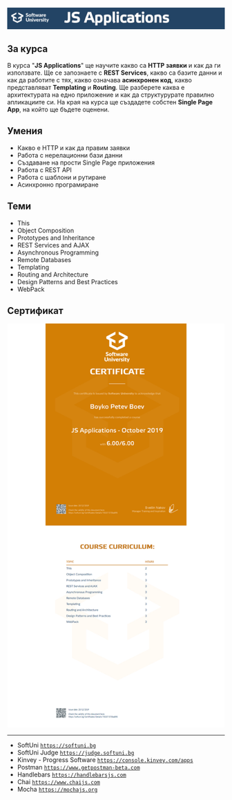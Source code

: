 ![JS-Applications-October-2019](https://github.com/BoykoPetevBoev/JS-Applications-October-2019/blob/master/JSApplications.jpg)

## За курса

В курса "**JS Applications**" ще научите какво сa **HTTP заявки** и как да ги използвате. Ще се запознаете с **REST Services**, какво са базите данни и как да работите с тях, какво означава **асинхронен код**, какво представляват **Templating** и **Routing**. Ще разберете каква е архитектурата на едно приложение и как да структурурате правилно апликациите си. На края на курса ще създадете собстен **Single Page App**, на който ще бъдете оценени.

## Умения

- Какво е HTTP и как да правим заявки
- Работа с нерелационни бази данни
- Създаване на прости Single Page приложения
- Работа с REST API
- Работа с шаблони и рутиране
- Асинхронно програмиране

## Теми

- This
- Object Composition
- Prototypes and Inheritance
- REST Services and AJAX
- Asynchronous Programming
- Remote Databases
- Templating
- Routing and Architecture
- Design Patterns and Best Practices
- WebPack

## Сертификат

![alt text](https://github.com/BoykoPetevBoev/JS-Applications-October-2019/blob/master/JSApplicationsCertificate.jpeg)

---

- SoftUni <a href="https://softuni.bg">`https://softuni.bg`</a>
- SoftUni Judge <a href="https://judge.softuni.bg">`https://judge.softuni.bg`</a>
- Kinvey - Progress Software <a href="https://console.kinvey.com/apps">`https://console.kinvey.com/apps`</a>
- Postman <a href="https://www.getpostman-beta.com">`https://www.getpostman-beta.com`</a>
- Handlebars <a href="https://handlebarsjs.com">`https://handlebarsjs.com`</a>
- Chai <a href="https://www.chaijs.com">`https://www.chaijs.com`</a>
- Mocha <a href="https://mochajs.org">`https://mochajs.org`</a>
